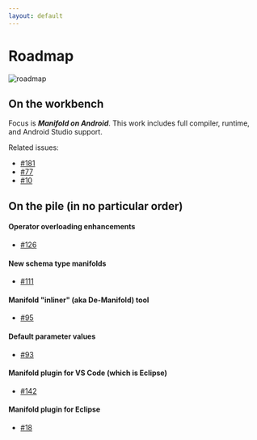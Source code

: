 ```yaml
---
layout: default
---
```


# Roadmap
 
![roadmap](http://manifold.systems/images/roadmap.jpg)
 
## On the workbench

Focus is _**Manifold on Android**_. This work includes full compiler, runtime, and Android Studio support.

Related issues:
* [#181](https://github.com/manifold-systems/manifold/issues/181)
* [#77](https://github.com/manifold-systems/manifold/issues/77)
* [#10](https://github.com/manifold-systems/manifold/issues/10)

## On the pile (in no particular order)
 
#### Operator overloading enhancements
* [#126](https://github.com/manifold-systems/manifold/issues/126)

#### New schema type manifolds 
* [#111](https://github.com/manifold-systems/manifold/issues/111)

#### Manifold "inliner" (aka De-Manifold) tool
* [#95](https://github.com/manifold-systems/manifold/issues/95)

#### Default parameter values
* [#93](https://github.com/manifold-systems/manifold/issues/93)

#### Manifold plugin for VS Code (which is Eclipse)
* [#142](https://github.com/manifold-systems/manifold/issues/142)

#### Manifold plugin for Eclipse
* [#18](https://github.com/manifold-systems/manifold/issues/18)

